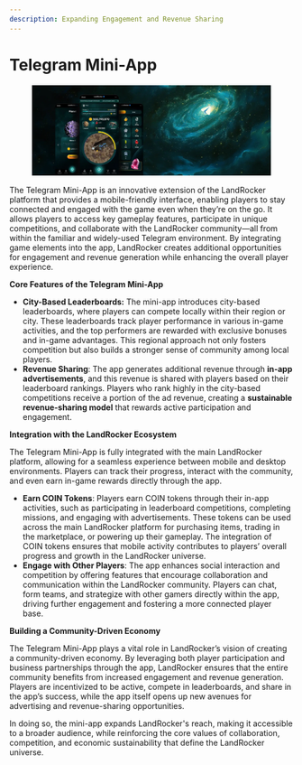 ```yaml
---
description: Expanding Engagement and Revenue Sharing
---
```


# Telegram Mini-App

<figure><img src=".gitbook/assets/telegramWeb copy.jpg" alt=""><figcaption></figcaption></figure>

The Telegram Mini-App is an innovative extension of the LandRocker platform that provides a mobile-friendly interface, enabling players to stay connected and engaged with the game even when they’re on the go. It allows players to access key gameplay features, participate in unique competitions, and collaborate with the LandRocker community—all from within the familiar and widely-used Telegram environment. By integrating game elements into the app, LandRocker creates additional opportunities for engagement and revenue generation while enhancing the overall player experience.

**Core Features of the Telegram Mini-App**

* **City-Based Leaderboards:** The mini-app introduces city-based leaderboards, where players can compete locally within their region or city. These leaderboards track player performance in various in-game activities, and the top performers are rewarded with exclusive bonuses and in-game advantages. This regional approach not only fosters competition but also builds a stronger sense of community among local players.
* **Revenue Sharing**: The app generates additional revenue through **in-app advertisements**, and this revenue is shared with players based on their leaderboard rankings. Players who rank highly in the city-based competitions receive a portion of the ad revenue, creating a **sustainable revenue-sharing model** that rewards active participation and engagement.

**Integration with the LandRocker Ecosystem**

The Telegram Mini-App is fully integrated with the main LandRocker platform, allowing for a seamless experience between mobile and desktop environments. Players can track their progress, interact with the community, and even earn in-game rewards directly through the app.

* **Earn COIN Tokens**: Players earn COIN tokens through their in-app activities, such as participating in leaderboard competitions, completing missions, and engaging with advertisements. These tokens can be used across the main LandRocker platform for purchasing items, trading in the marketplace, or powering up their gameplay. The integration of COIN tokens ensures that mobile activity contributes to players’ overall progress and growth in the LandRocker universe.
* **Engage with Other Players**: The app enhances social interaction and competition by offering features that encourage collaboration and communication within the LandRocker community. Players can chat, form teams, and strategize with other gamers directly within the app, driving further engagement and fostering a more connected player base.

**Building a Community-Driven Economy**

The Telegram Mini-App plays a vital role in LandRocker’s vision of creating a community-driven economy. By leveraging both player participation and business partnerships through the app, LandRocker ensures that the entire community benefits from increased engagement and revenue generation. Players are incentivized to be active, compete in leaderboards, and share in the app’s success, while the app itself opens up new avenues for advertising and revenue-sharing opportunities.

In doing so, the mini-app expands LandRocker's reach, making it accessible to a broader audience, while reinforcing the core values of collaboration, competition, and economic sustainability that define the LandRocker universe.
